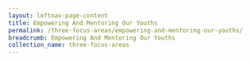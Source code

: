 ```yaml
---
layout: leftnav-page-content
title: Empowering And Mentoring Our Youths
permalink: /three-focus-areas/empowering-and-mentoring-our-youths/
breadcrumb: Empowering And Mentoring Our Youths
collection_name: three-focus-areas
---
```

